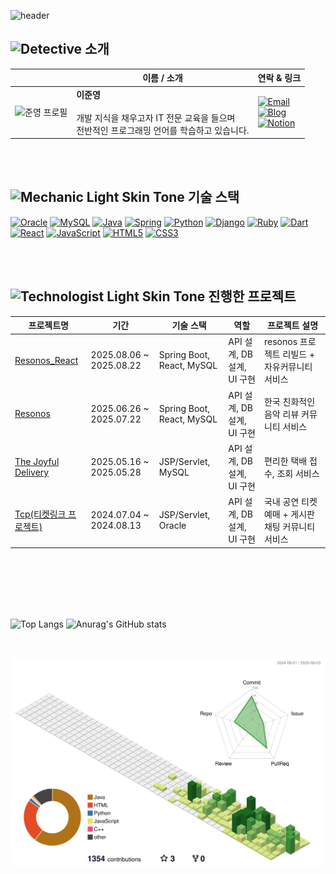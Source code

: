 <!-- 인사말 -->
![header](https://capsule-render.vercel.app/api?type=waving&color=timeAuto&height=250&section=header&text=🖐%20안녕하세요,%20풀스택%20개발자%20이준영입니다.&fontSize=32)

<!-- 내 정보 -->
<h2><img src="https://raw.githubusercontent.com/Tarikul-Islam-Anik/Animated-Fluent-Emojis/master/Emojis/People/Detective.png" alt="Detective" width="40" height="40" /> 소개</h2>

|      | 이름 / 소개 | 연락 & 링크 |
|------|------------|------------|
| <img src="https://github.com/user-attachments/assets/bf1578ad-90db-4970-95a8-a0b6c8d8d05c" alt="준영 프로필" width="120"> | **이준영**<br><br>개발 지식을 채우고자 IT 전문 교육을 들으며 <br> 전반적인 프로그래밍 언어를 학습하고 있습니다. | [![Email](https://img.shields.io/badge/Email-D14836?style=for-the-badge&logo=gmail&logoColor=white)](mailto:tjsans9069@gmail.com) <br> [![Blog](https://img.shields.io/badge/Blog-FF5722?style=for-the-badge&logo=wordpress&logoColor=white)](https://blog.naver.com/tjsans9069) <br> [![Notion](https://img.shields.io/badge/Notion-000000?style=for-the-badge&logo=notion&logoColor=black&color=white)](https://innate-rise-1ac.notion.site/295bda6f1a1141499d455877e24f4cf2?pvs=4)

<br>
<br>

<!-- 기술 스택 -->
<h2><img src="https://raw.githubusercontent.com/Tarikul-Islam-Anik/Animated-Fluent-Emojis/master/Emojis/People%20with%20professions/Mechanic%20Light%20Skin%20Tone.png" alt="Mechanic Light Skin Tone" width="40" height="40" /> 기술 스택</h2>
<div>

  <a href="#">![Oracle](https://img.shields.io/badge/Oracle-F80000?style=for-the-badge&logo=oracle&logoColor=white)</a>
  <a href="#">![MySQL](https://img.shields.io/badge/mysql-4479A1.svg?style=for-the-badge&logo=mysql&logoColor=white)</a>
  <a href="#">![Java](https://img.shields.io/badge/java-%23ED8B00.svg?style=for-the-badge&logo=openjdk&logoColor=white)</a>
  <a href="#">![Spring](https://img.shields.io/badge/spring-%236DB33F.svg?style=for-the-badge&logo=spring&logoColor=white)</a>
  <a href="#">![Python](https://img.shields.io/badge/python-3670A0?style=for-the-badge&logo=python&logoColor=ffdd54)</a>
  <a href="#">![Django](https://img.shields.io/badge/django-%23092E20.svg?style=for-the-badge&logo=django&logoColor=white)</a>
  <a href="#">![Ruby](https://img.shields.io/badge/ruby-%23CC342D.svg?style=for-the-badge&logo=ruby&logoColor=white)</a>
  <a href="#">![Dart](https://img.shields.io/badge/dart-%230175C2.svg?style=for-the-badge&logo=dart&logoColor=white)</a>
  <br>
  <a href="#">![React](https://img.shields.io/badge/react-%2320232a.svg?style=for-the-badge&logo=react&logoColor=%2361DAFB)</a>
  <a href="#">![JavaScript](https://img.shields.io/badge/javascript-%23323330.svg?style=for-the-badge&logo=javascript&logoColor=%23F7DF1E)</a>
  <a href="#">![HTML5](https://img.shields.io/badge/html5-%23E34F26.svg?style=for-the-badge&logo=html5&logoColor=white)</a>
  <a href="#">![CSS3](https://img.shields.io/badge/css3-%231572B6.svg?style=for-the-badge&logo=css3&logoColor=white)</a>
  
</div>

<br>
<br>

<!-- 프로젝트 테이블 -->
<h2><img src="https://raw.githubusercontent.com/Tarikul-Islam-Anik/Animated-Fluent-Emojis/master/Emojis/People%20with%20professions/Technologist%20Light%20Skin%20Tone.png" alt="Technologist Light Skin Tone" width="40" height="40" /> 진행한 프로젝트</h2>

| 프로젝트명 | 기간 | 기술 스택 | 역할 | 프로젝트 설명 |
|------------|------|-----------|------|-------------------------|
| [Resonos_React](https://github.com/Lee-0210/Resonos_React) | 2025.08.06 ~ 2025.08.22 | Spring Boot, React, MySQL | API 설계, DB 설계, UI 구현 | resonos 프로젝트 리빌드 + 자유커뮤니티 서비스 |
| [Resonos](https://github.com/ruff1376/Resonos) | 2025.06.26 ~ 2025.07.22 | Spring Boot, React, MySQL | API 설계, DB 설계, UI 구현 | 한국 친화적인 음악 리뷰 커뮤니티 서비스 |
| [The Joyful Delivery](https://github.com/skymin022/the_joyful_delivery) | 2025.05.16 ~ 2025.05.28 | JSP/Servlet, MySQL | API 설계, DB 설계, UI 구현 | 편리한 택배 접수, 조회 서비스 |
| [Tcp(티켓링크 프로젝트)](https://github.com/wkdqls00/Tcp2) | 2024.07.04 ~ 2024.08.13 | JSP/Servlet, Oracle | API 설계, DB 설계, UI 구현 | 국내 공연 티켓 예매 + 게시판 채팅 커뮤니티 서비스 |


<br>
<br>
<br>
<br>
<br>

<!-- API -->
<div>
  
  ![Top Langs](https://github-readme-stats.vercel.app/api/top-langs/?username=Lee-0210&langs_count=3) 
  ![Anurag's GitHub stats](https://github-readme-stats.vercel.app/api?username=Lee-0210&show_icons=true&theme=transparent)
  
</div>

<br>

![](./profile-3d-contrib/profile-green-animate.svg)

